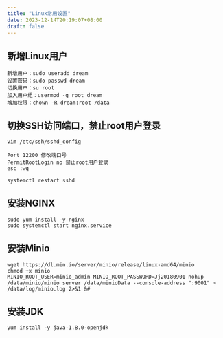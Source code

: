```yaml
---
title: "Linux常用设置"
date: 2023-12-14T20:19:07+08:00
draft: false
---
```


## 新增Linux用户
```shell
新增用户：sudo useradd dream
设置密码：sudo passwd dream
切换用户：su root
加入用户组：usermod -g root dream
增加权限：chown -R dream:root /data
```

## 切换SSH访问端口，禁止root用户登录
 
```shell
vim /etc/ssh/sshd_config

Port 12200 修改端口号
PermitRootLogin no 禁止root用户登录
esc :wq

systemctl restart sshd
```

## 安装NGINX
```
sudo yum install -y nginx
sudo systemctl start nginx.service
```

## 安装Minio
```shell
wget https://dl.min.io/server/minio/release/linux-amd64/minio
chmod +x minio
MINIO_ROOT_USER=minio_admin MINIO_ROOT_PASSWORD=Jj20180901 nohup /data/minio/minio server /data/minioData --console-address ":9001" > /data/log/minio.log 2>&1 &#
```

## 安装JDK
```shell
yum install -y java-1.8.0-openjdk
```
